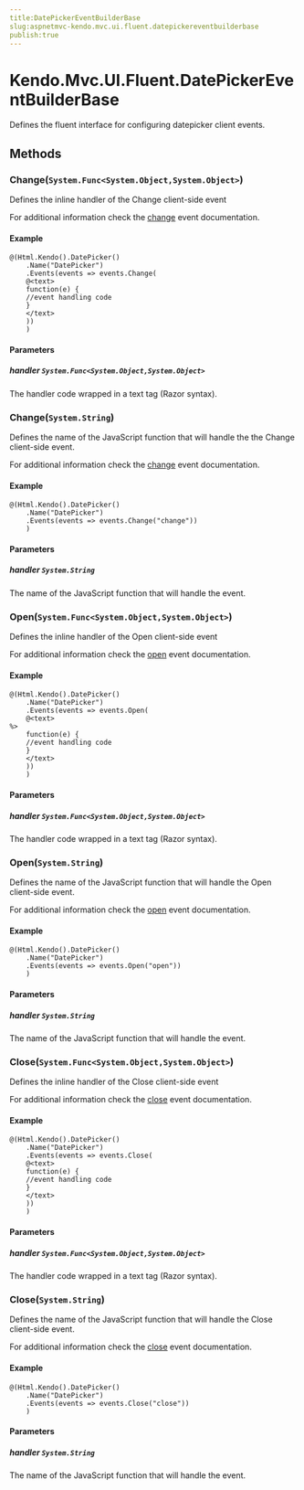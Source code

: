 ```yaml
---
title:DatePickerEventBuilderBase
slug:aspnetmvc-kendo.mvc.ui.fluent.datepickereventbuilderbase
publish:true
---
```


# Kendo.Mvc.UI.Fluent.DatePickerEventBuilderBase
Defines the fluent interface for configuring datepicker client events.



## Methods

### Change(`System.Func<System.Object,System.Object>`)
Defines the inline handler of the Change client-side event

For additional information check the [change](/api/web/datepickerbase#events-change) event documentation.


#### Example

    @(Html.Kendo().DatePicker()
        .Name("DatePicker")
        .Events(events => events.Change(
        @<text>
        function(e) {
        //event handling code
        }
        </text>
        ))
        )
        


#### Parameters

##### handler `System.Func<System.Object,System.Object>`
The handler code wrapped in a text tag (Razor syntax).




### Change(`System.String`)
Defines the name of the JavaScript function that will handle the the Change client-side event.

For additional information check the [change](/api/web/datepickerbase#events-change) event documentation.


#### Example

    @(Html.Kendo().DatePicker()
        .Name("DatePicker")
        .Events(events => events.Change("change"))
        )
        


#### Parameters

##### handler `System.String`
The name of the JavaScript function that will handle the event.




### Open(`System.Func<System.Object,System.Object>`)
Defines the inline handler of the Open client-side event

For additional information check the [open](/api/web/datepickerbase#events-open) event documentation.


#### Example

    @(Html.Kendo().DatePicker()
        .Name("DatePicker")
        .Events(events => events.Open(
        @<text>
    %>
        function(e) {
        //event handling code
        }
        </text>
        ))
        )
        


#### Parameters

##### handler `System.Func<System.Object,System.Object>`
The handler code wrapped in a text tag (Razor syntax).




### Open(`System.String`)
Defines the name of the JavaScript function that will handle the Open client-side event.

For additional information check the [open](/api/web/datepickerbase#events-open) event documentation.


#### Example

    @(Html.Kendo().DatePicker()
        .Name("DatePicker")
        .Events(events => events.Open("open"))
        )
        


#### Parameters

##### handler `System.String`
The name of the JavaScript function that will handle the event.




### Close(`System.Func<System.Object,System.Object>`)
Defines the inline handler of the Close client-side event

For additional information check the [close](/api/web/datepickerbase#events-close) event documentation.


#### Example

    @(Html.Kendo().DatePicker()
        .Name("DatePicker")
        .Events(events => events.Close(
        @<text>
        function(e) {
        //event handling code
        }
        </text>
        ))
        )
        


#### Parameters

##### handler `System.Func<System.Object,System.Object>`
The handler code wrapped in a text tag (Razor syntax).




### Close(`System.String`)
Defines the name of the JavaScript function that will handle the Close client-side event.

For additional information check the [close](/api/web/datepickerbase#events-close) event documentation.


#### Example

    @(Html.Kendo().DatePicker()
        .Name("DatePicker")
        .Events(events => events.Close("close"))
        )
        


#### Parameters

##### handler `System.String`
The name of the JavaScript function that will handle the event.





